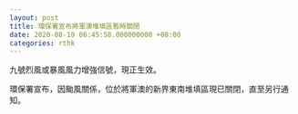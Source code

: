 ```yaml
---
layout: post
title: 環保署宣布將軍澳堆填區暫時關閉
date: 2020-08-19 06:45:58.000000000 +08:00
categories: rthk
---
```


九號烈風或暴風風力增強信號，現正生效。

環保署宣布，因颱風關係，位於將軍澳的新界東南堆填區現已關閉，直至另行通知。
